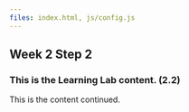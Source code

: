 ```yaml
---
files: index.html, js/config.js
---
```


## Week 2 Step 2

### This is the Learning Lab content. (2.2)

This is the content continued.
